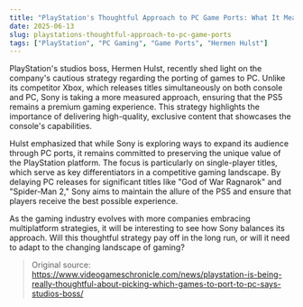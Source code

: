 ```yaml
---
title: "PlayStation's Thoughtful Approach to PC Game Ports: What It Means for Gamers"
date: 2025-06-13
slug: playstations-thoughtful-approach-to-pc-game-ports
tags: ["PlayStation", "PC Gaming", "Game Ports", "Hermen Hulst"]
---
```


PlayStation's studios boss, Hermen Hulst, recently shed light on the company's cautious strategy regarding the porting of games to PC. Unlike its competitor Xbox, which releases titles simultaneously on both console and PC, Sony is taking a more measured approach, ensuring that the PS5 remains a premium gaming experience. This strategy highlights the importance of delivering high-quality, exclusive content that showcases the console's capabilities.

Hulst emphasized that while Sony is exploring ways to expand its audience through PC ports, it remains committed to preserving the unique value of the PlayStation platform. The focus is particularly on single-player titles, which serve as key differentiators in a competitive gaming landscape. By delaying PC releases for significant titles like "God of War Ragnarok" and "Spider-Man 2," Sony aims to maintain the allure of the PS5 and ensure that players receive the best possible experience.

As the gaming industry evolves with more companies embracing multiplatform strategies, it will be interesting to see how Sony balances its approach. Will this thoughtful strategy pay off in the long run, or will it need to adapt to the changing landscape of gaming? 

> Original source: https://www.videogameschronicle.com/news/playstation-is-being-really-thoughtful-about-picking-which-games-to-port-to-pc-says-studios-boss/